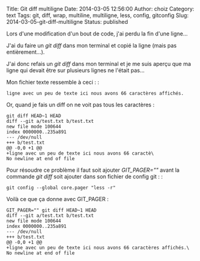Title: Git diff multiligne
Date: 2014-03-05 12:56:00
Author: choiz
Category: text
Tags: git, diff, wrap, multiline, multiligne, less, config, gitconfig
Slug: 2014-03-05-git-diff-multiligne
Status: published

Lors d'une modification d'un bout de code, j'ai perdu la fin d'une
ligne…

J'ai du faire un *git diff* dans mon terminal et copié la ligne (mais
pas entièrement…).

J'ai donc refais un *git diff* dans mon terminal et je me suis aperçu
que ma ligne qui devait être sur plusieurs lignes ne l'était pas…

Mon fichier texte ressemble à ceci : :

    ligne avec un peu de texte ici nous avons 66 caractères affichés.

Or, quand je fais un diff on ne voit pas tous les caractères :

    git diff HEAD~1 HEAD
    diff --git a/test.txt b/test.txt
    new file mode 100644
    index 0000000..235a891
    --- /dev/null
    +++ b/test.txt
    @@ -0,0 +1 @@
    +ligne avec un peu de texte ici nous avons 66 caractè\
    No newline at end of file

Pour résoudre ce problème il faut soit ajouter *GIT\_PAGER=""* avant la
commande *git diff* soit ajouter dans son fichier de config git : :

    git config --global core.pager "less -r"

Voilà ce que ça donne avec GIT\_PAGER :

    GIT_PAGER="" git diff HEAD~1 HEAD
    diff --git a/test.txt b/test.txt
    new file mode 100644
    index 0000000..235a891
    --- /dev/null
    +++ b/test.txt
    @@ -0,0 +1 @@
    +ligne avec un peu de texte ici nous avons 66 caractères affichés.\
    No newline at end of file
